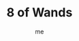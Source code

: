 ---
# basics
title     		 : "8 of Wands"
token					 : 'wands-08'
card_type			 : '' # major, minor, court
layout				 : "tarot-card"
author    		 : 'me'
one_liner 		 : "Speed, swiftness, responsiveness, change"
alt_names			 : ['Swiftness']
images				 : ['assets/images/tarot/rws/rw-wands-08.jpg']
keywords			 : ['speed', 'swiftness', 'responsiveness', 'change']
url						 : 'tarot/cards/wands-08'
aliases				 : []

# password: 'foolish journey'
dropbox				 : 'https://www.dropbox.com/sh/6jp77ghrshq7y3c/AAANbcqIhgE9ugr25_6whwkva?dl=0'

meaning_light  : "Taking swift action. Moving forward with a plan as quickly as possible. Energizing yourself. Adapting to sudden changes. Taking setbacks in stride. Embracing the idea that nothing stays the same forever. Reacting quickly and appropriately to unforeseen problems."

meaning_shadow : "Giving in to panic. Running in circles and screaming. Insisting things must always stay the same. Stirring the pot just to see what will happen. Rushing others. Refusing to re-evaluate a schedule or program, even when it’s clearly no longer appropriate."

# more detail
correspondence_planet 			: "Mercury"
correspondence_astrological : "Sagittarius"
correspondence_affirmation  : "I adapt quickly to change."
correspondence_story 				: "The main character's adaptability is tested when he or she is thrown into unforeseen circumstances."

advice_relationships 	 : "People and situations are always changing; the key is deciding whether you want to grow together…or grow apart. What worked once might not work later; on the other hand, those you dismissed before might now be perfect mates. Embrace change, and you’ll be surprised at how quickly good things happen."

advice_work 					 : "Yesterday’s solutions aren’t going to solve today’s problems; in minutes, innovations become old news. Shake things up. Tap into a new stream of information. Bring in an expert from outside. Juggle your hours. Your adaptability will atrophy if you don’t exercise it with new challenges."

advice_spirituality 	 : "Become aware of patterns of change: the seasons, the phases of the moon, the steady progression of the Church calendar. Time is passing faster than you realize, and using your faith as a means to honor and appreciate that transition will help you better appreciate the time you have."

advice_personal_growth : "When things change, do you tend to procrastinate, or respond right away? Handling something now—taking action as soon as possible—can keep a small issue from becoming a large stumbling block. Resolve to handle challenges as soon as you possibly can."

advice_fortune_telling : "Watch for a surprising letter in the mail. Your whole world is about to be turned on its ear."

questions	: ["Are your actions driven by reflection or reflex? By what criteria would you judge your own response to a crisis?", "How quickly can you adapt to change?", "What would your response be to overwhelming, sudden change?", "What changes are on your horizon? How well have you prepared for them?"]

# referenced in the symbols.toml data file
symbols	  : ['8', 'wands', 'flying-wands', 'pastoral-landscape']

# metadata
suppress_topnav : true
related_cards 	: []

---